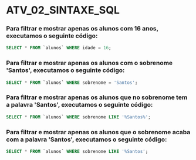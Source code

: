 # ATV_02_SINTAXE_SQL

### Para filtrar e mostrar apenas os alunos com 16 anos, executamos o seguinte código:
```sql
SELECT * FROM `alunos` WHERE idade = 16; 
```

### Para filtrar e mostrar apenas os alunos com o sobrenome 'Santos', executamos o seguinte código:
```sql
SELECT * FROM `alunos` WHERE sobrenome = 'Santos'; 
```

### Para filtrar e mostrar apenas os alunos que no sobrenome tem a palavra 'Santos', executamos o seguinte código:
```sql
SELECT * FROM `alunos` WHERE sobrenome LIKE '%Santos%'; 
```

### Para filtrar e mostrar apenas os alunos que o sobrenome acaba com a palavra 'Santos', executamos o seguinte código:
```sql
SELECT * FROM `alunos` WHERE sobrenome LIKE '%Santos'; 
```

